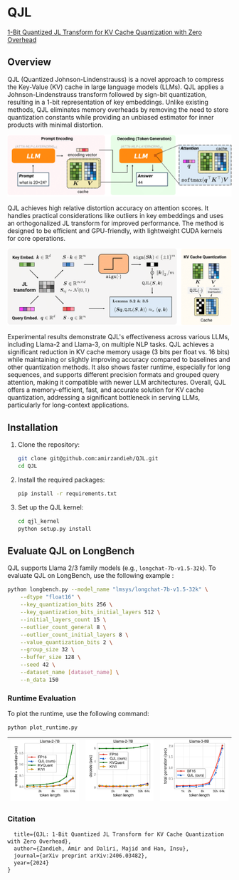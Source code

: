 # QJL
[1-Bit Quantized JL Transform for KV Cache Quantization with Zero Overhead](https://arxiv.org/pdf/2406.03482) 


## Overview
QJL (Quantized Johnson-Lindenstrauss) is a novel approach to compress the Key-Value (KV) cache in large language models (LLMs). QJL applies a Johnson-Lindenstrauss transform followed by sign-bit quantization, resulting in a 1-bit representation of key embeddings. Unlike existing methods, QJL eliminates memory overheads by removing the need to store quantization constants while providing an unbiased estimator for inner products with minimal distortion.

![LLM Decoding](./img/fig_llm_decoding.png)

QJL achieves high relative distortion accuracy on attention scores. It handles practical considerations like outliers in key embeddings and uses an orthogonalized JL transform for improved performance. The method is designed to be efficient and GPU-friendly, with lightweight CUDA kernels for core operations.

![QJL](./img/fig_qjl3.png)

Experimental results demonstrate QJL's effectiveness across various LLMs, including Llama-2 and Llama-3, on multiple NLP tasks. QJL achieves a significant reduction in KV cache memory usage (3 bits per float vs. 16 bits) while maintaining or slightly improving accuracy compared to baselines and other quantization methods. It also shows faster runtime, especially for long sequences, and supports different precision formats and grouped query attention, making it compatible with newer LLM architectures. Overall, QJL offers a memory-efficient, fast, and accurate solution for KV cache quantization, addressing a significant bottleneck in serving LLMs, particularly for long-context applications.


## Installation
1. Clone the repository:
    ```sh
    git clone git@github.com:amirzandieh/QJL.git
    cd QJL
    ```

2. Install the required packages:
    ```sh
    pip install -r requirements.txt
    ```

3. Set up the QJL kernel:
    ```sh
    cd qjl_kernel
    python setup.py install
    ```

## Evaluate QJL on LongBench

QJL supports Llama 2/3 family models (e.g., ``longchat-7b-v1.5-32k``). To evaluate QJL on LongBench, use the following example :
```sh
python longbench.py --model_name "lmsys/longchat-7b-v1.5-32k" \
    --dtype "float16" \
    --key_quantization_bits 256 \
    --key_quantization_bits_initial_layers 512 \
    --initial_layers_count 15 \
    --outlier_count_general 8 \
    --outlier_count_initial_layers 8 \
    --value_quantization_bits 2 \
    --group_size 32 \
    --buffer_size 128 \
    --seed 42 \
    --dataset_name [dataset_name] \
    --n_data 150
```

### Runtime Evaluation
To plot the runtime, use the following command:
```sh
python plot_runtime.py
```
| ![Plot Llama2 Encoding Time](./img/fig_quant_encoding_time_llama2.png) | ![Plot Llama2 Decoding Time](./img/fig_quant_decoding_time_llama2.png) | ![Plot Llama3](./img/fig_quant_total_time_llama3.png) |
|:---------------------------------------------------------------------:|:----------------------------------------------------------------------:|:-----------------------------------------------------:|



### Citation
```@article{zandieh2024qjl,
  title={QJL: 1-Bit Quantized JL Transform for KV Cache Quantization with Zero Overhead},
  author={Zandieh, Amir and Daliri, Majid and Han, Insu},
  journal={arXiv preprint arXiv:2406.03482},
  year={2024}
}
```
